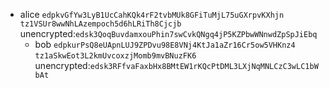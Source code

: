 - alice
    `edpkvGfYw3LyB1UcCahKQk4rF2tvbMUk8GFiTuMjL75uGXrpvKXhjn`
    `tz1VSUr8wwNhLAzempoch5d6hLRiTh8Cjcjb`
    unencrypted:`edsk3QoqBuvdamxouPhin7swCvkQNgq4jP5KZPbwWNnwdZpSpJiEbq`
  - bob
    `edpkurPsQ8eUApnLUJ9ZPDvu98E8VNj4KtJa1aZr16Cr5ow5VHKnz4`
    `tz1aSkwEot3L2kmUvcoxzjMomb9mvBNuzFK6`
    unencrypted:`edsk3RFfvaFaxbHx8BMtEW1rKQcPtDML3LXjNqMNLCzC3wLC1bWbAt`
